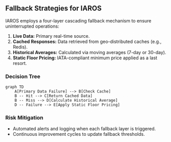 ## Fallback Strategies for IAROS

IAROS employs a four-layer cascading fallback mechanism to ensure uninterrupted operations:
1. **Live Data:** Primary real-time source.
2. **Cached Responses:** Data retrieved from geo-distributed caches (e.g., Redis).
3. **Historical Averages:** Calculated via moving averages (7-day or 30-day).
4. **Static Floor Pricing:** IATA-compliant minimum price applied as a last resort.

### Decision Tree
```mermaid
graph TD
    A[Primary Data Failure] --> B[Check Cache]
    B -- Hit --> C[Return Cached Data]
    B -- Miss --> D[Calculate Historical Average]
    D -- Failure --> E[Apply Static Floor Pricing]
```
### Risk Mitigation
- Automated alerts and logging when each fallback layer is triggered.
- Continuous improvement cycles to update fallback thresholds.
